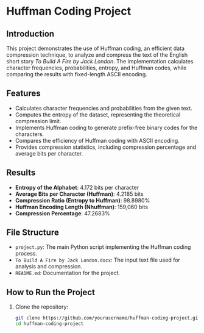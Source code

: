 # Huffman Coding Project

## Introduction
This project demonstrates the use of Huffman coding, an efficient data compression technique, to analyze and compress the text of the English short story *To Build A Fire by Jack London*. The implementation calculates character frequencies, probabilities, entropy, and Huffman codes, while comparing the results with fixed-length ASCII encoding.

## Features
- Calculates character frequencies and probabilities from the given text.
- Computes the entropy of the dataset, representing the theoretical compression limit.
- Implements Huffman coding to generate prefix-free binary codes for the characters.
- Compares the efficiency of Huffman coding with ASCII encoding.
- Provides compression statistics, including compression percentage and average bits per character.

## Results
- **Entropy of the Alphabet**: 4.172 bits per character
- **Average Bits per Character (Huffman)**: 4.2185 bits
- **Compression Ratio (Entropy to Huffman)**: 98.8980%
- **Huffman Encoding Length (Nhuffman)**: 159,060 bits
- **Compression Percentage**: 47.2683%

## File Structure
- `project.py`: The main Python script implementing the Huffman coding process.
- `To Build A Fire by Jack London.docx`: The input text file used for analysis and compression.
- `README.md`: Documentation for the project.

## How to Run the Project
1. Clone the repository:
   ```bash
   git clone https://github.com/yourusername/huffman-coding-project.git
   cd huffman-coding-project

